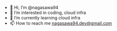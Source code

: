 - 👋 Hi, I’m @nagasawa94
- 👀 I’m interested in coding, cloud infra
- 🌱 I’m currently learning cloud infra
- 📫 How to reach me nagasawa94.dev@gmail.com

<!---
nagasawa94/nagasawa94 is a ✨ special ✨ repository because its `README.md` (this file) appears on your GitHub profile.
You can click the Preview link to take a look at your changes.
--->
